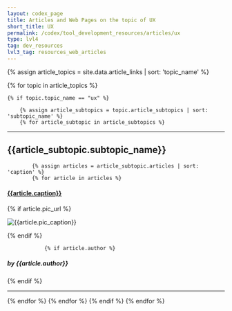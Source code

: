 ```yaml
---
layout: codex_page
title: Articles and Web Pages on the topic of UX
short_title: UX
permalink: /codex/tool_development_resources/articles/ux
type: lvl4
tag: dev_resources
lvl3_tag: resources_web_articles
---
```


<!-- To Edit or Add content to this page please edit the _data/article.yaml file -->
{% assign article_topics = site.data.article_links | sort: 'topic_name' %}

{% for topic in article_topics %}

	{% if topic.topic_name == "ux" %}

		{% assign article_subtopics = topic.article_subtopics | sort: 'subtopic_name' %}
		{% for article_subtopic in article_subtopics %}

<hr>
<h2>{{article_subtopic.subtopic_name}}</h2>

			{% assign articles = article_subtopic.articles | sort: 'caption' %}
			{% for article in articles %}

<h4><a href="{{article.url}}">{{article.caption}}</a></h4>
				{% if article.pic_url %}
<p><img src="{{article.pic_url}}" alt="{{article.pic_caption}}"></p>
				{% endif %}

				{% if article.author %}
<h5>by {{article.author}}</h5>
				{% endif %}
<hr>
			{% endfor %}
		{% endfor %}
	{% endif %}
{% endfor %}